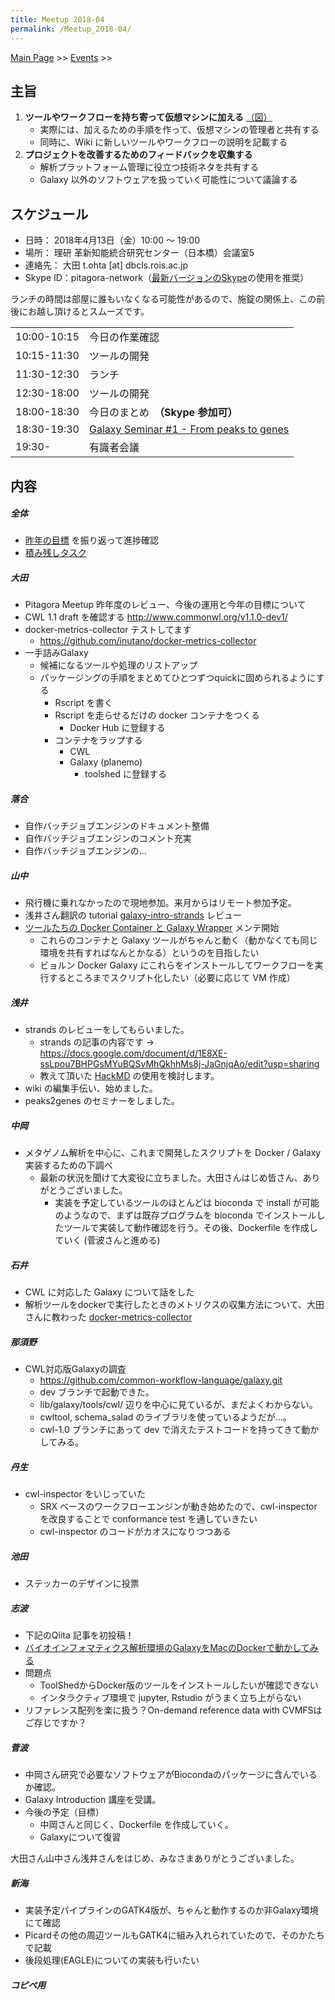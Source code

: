 ```yaml
---
title: Meetup 2018-04
permalink: /Meetup_2018-04/
---
```


[Main Page](/Main_Page "wikilink") &gt;&gt; [Events](/Events "wikilink") &gt;&gt;

主旨
----

1.  **ツールやワークフローを持ち寄って仮想マシンに加える** [（図）](http://www.pitagora-galaxy.org/_/rsrc/1416890873801/about/about_overview.png)
    -   実際には、加えるための手順を作って、仮想マシンの管理者と共有する
    -   同時に、Wiki に新しいツールやワークフローの説明を記載する
2.  **プロジェクトを改善するためのフィードバックを収集する**
    -   解析プラットフォーム管理に役立つ技術ネタを共有する
    -   Galaxy 以外のソフトウェアを扱っていく可能性について議論する

スケジュール
------------

-   日時： 2018年4月13日（金）10:00 〜 19:00
-   場所： 理研 革新知能統合研究センター（日本橋）会議室5
-   連絡先： 大田 t.ohta \[at\] dbcls.rois.ac.jp
-   Skype ID：pitagora-network（[最新バージョンのSkype](http://www.skype.com/ja/)の使用を推奨）

ランチの時間は部屋に誰もいなくなる可能性があるので、施錠の関係上、この前後にお越し頂けるとスムーズです。

|             |                                                                                        |
|-------------|----------------------------------------------------------------------------------------|
| 10:00-10:15 | 今日の作業確認                                                                         |
| 10:15-11:30 | ツールの開発                                                                           |
| 11:30-12:30 | ランチ                                                                                 |
| 12:30-18:00 | ツールの開発                                                                           |
| 18:00-18:30 | 今日のまとめ　**（Skype 参加可）**                                                     |
| 18:30-19:30 | [Galaxy Seminar \#1 - From peaks to genes](https://pitagora.connpass.com/event/81729/) |
| 19:30-      | 有識者会議                                                                             |

内容
----

##### 全体

-   [昨年の目標](https://docs.google.com/document/d/162X8s7kEEdZ5i5QBSDJyknsgW673b81p4WuFmklQaBU/edit) を振り返って進捗確認
-   [積み残しタスク](/積み残しタスク "wikilink")

##### 大田

-   Pitagora Meetup 昨年度のレビュー、今後の運用と今年の目標について
-   CWL 1.1 draft を確認する <http://www.commonwl.org/v1.1.0-dev1/>
-   docker-metrics-collector テストしてます
    -   <https://github.com/inutano/docker-metrics-collector>
-   一手詰みGalaxy
    -   候補になるツールや処理のリストアップ
    -   パッケージングの手順をまとめてひとつずつquickに固められるようにする
        -   Rscript を書く
        -   Rscript を走らせるだけの docker コンテナをつくる
            -   Docker Hub に登録する
        -   コンテナをラップする
            -   CWL
            -   Galaxy (planemo)
                -   toolshed に登録する

##### 落合

-   自作バッチジョブエンジンのドキュメント整備
-   自作バッチジョブエンジンのコメント充実
-   自作バッチジョブエンジンの...

##### 山中

-   飛行機に乗れなかったので現地参加。来月からはリモート参加予定。
-   浅井さん翻訳の tutorial [galaxy-intro-strands](https://github.com/pitagora-galaxy/training-material/blob/master/topics/introduction/tutorials/galaxy-intro-strands/tutorial_ja.md) レビュー
-   [ツールたちの Docker Container と Galaxy Wrapper](https://docs.google.com/spreadsheets/d/1EKcldVPabn50ywkghzl9I1fmuI4jXtA0Hw3zwSTBwuA/edit?usp=sharing) メンテ開始
    -   これらのコンテナと Galaxy ツールがちゃんと動く（動かなくても同じ環境を共有すればなんとかなる）というのを目指したい
    -   ビョルン Docker Galaxy にこれらをインストールしてワークフローを実行するところまでスクリプト化したい（必要に応じて VM 作成）

##### 浅井

-   strands のレビューをしてもらいました。
    -   strands の記事の内容です → <https://docs.google.com/document/d/1E8XE-ssLpou7BHPGsMYuBQSvMhQkhhMs8j-JaGnjqAo/edit?usp=sharing>
    -   教えて頂いた [HackMD](https://hackmd.io/) の使用を検討します。
-   wiki の編集手伝い、始めました。
-   peaks2genes のセミナーをしました。

##### 中岡

-   メタゲノム解析を中心に、これまで開発したスクリプトを Docker / Galaxy 実装するための下調べ
    -   最新の状況を聞けて大変役に立ちました。大田さんはじめ皆さん、ありがとうございました。
        -   実装を予定しているツールのほとんどは bioconda で install が可能のようなので、まずは既存プログラムを bioconda でインストールしたツールで実装して動作確認を行う。その後、Dockerfile を作成していく (菅波さんと進める)

##### 石井

-   CWL に対応した Galaxy について話をした
-   解析ツールをdockerで実行したときのメトリクスの収集方法について、大田さんに教わった [docker-metrics-collector](https://github.com/inutano/docker-metrics-collector)

##### 那須野

-   CWL対応版Galaxyの調査
    -   <https://github.com/common-workflow-language/galaxy.git>
    -   dev ブランチで起動できた。
    -   lib/galaxy/tools/cwl/ 辺りを中心に見ているが、まだよくわからない。
    -   cwltool, schema_salad のライブラリを使っているようだが…。
    -   cwl-1.0 ブランチにあって dev で消えたテストコードを持ってきて動かしてみる。

##### 丹生

-   cwl-inspector をいじっていた
    -   SRX ベースのワークフローエンジンが動き始めたので、cwl-inspector を改良することで conformance test を通していきたい
    -   cwl-inspector のコードがカオスになりつつある

##### 池田

-   ステッカーのデザインに投票

##### 志波

-   下記のQiita 記事を初投稿！
-   [バイオインフォマティクス解析環境のGalaxyをMacのDockerで動かしてみる](https://qiita.com/youyuh48/items/0745d8dad978bd819f94)
-   問題点
    -   ToolShedからDocker版のツールをインストールしたいが確認できない
    -   インタラクティブ環境で jupyter, Rstudio がうまく立ち上がらない
-   リファレンス配列を楽に扱う？On-demand reference data with CVMFSはご存じですか？

##### 菅波

-   中岡さん研究で必要なソフトウェアがBiocondaのパッケージに含んでいるか確認。
-   Galaxy Introduction 講座を受講。
-   今後の予定（目標）
    -   中岡さんと同じく、Dockerfile を作成していく。
    -   Galaxyについて復習

大田さん山中さん浅井さんをはじめ、みなさまありがとうございました。

##### 新海

-   実装予定パイプラインのGATK4版が、ちゃんと動作するのか非Galaxy環境にて確認
-   Picardその他の周辺ツールもGATK4に組み入れられていたので、そのかたちで記載
-   後段処理(EAGLE)についての実装も行いたい

##### コピペ用